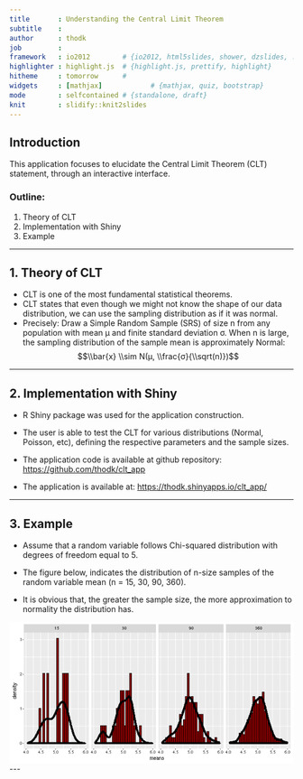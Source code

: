 ```yaml
---
title       : Understanding the Central Limit Theorem
subtitle    : 
author      : thodk
job         : 
framework   : io2012        # {io2012, html5slides, shower, dzslides, ...}
highlighter : highlight.js  # {highlight.js, prettify, highlight}
hitheme     : tomorrow      # 
widgets     : [mathjax]            # {mathjax, quiz, bootstrap}
mode        : selfcontained # {standalone, draft}
knit        : slidify::knit2slides
---
```


## Introduction

This application focuses to elucidate the Central Limit Theorem (CLT) statement, through an interactive interface.

### Outline:  
  1. Theory of CLT 
  2. Implementation with Shiny
  3. Example

---

## 1. Theory of CLT

- CLT is one of the most fundamental statistical theorems.
- CLT states that even though we might not know the shape of our data distribution, we can use the sampling distribution as if it was normal.
- Precisely: Draw a Simple Random Sample (SRS) of size n from any population with mean μ and finite standard deviation σ. When n is large, the sampling distribution of the sample mean is approximately Normal: $$\\bar{x} \\sim N(μ, \\frac{σ}{\\sqrt(n)})$$

---

## 2. Implementation with Shiny

- R Shiny package was used for the application construction.

- The user is able to test the CLT for various distributions (Normal, Poisson, etc), defining the respective parameters and the sample sizes.

- The application code is available at github repository: https://github.com/thodk/clt_app

- The application is available at: https://thodk.shinyapps.io/clt_app/

---

## 3. Example

- Assume that a random variable follows Chi-squared distribution with degrees of freedom equal to 5.

- The figure below, indicates the distribution of n-size samples of the random variable mean (n = 15, 30, 90, 360).

- It is obvious that, the greater the sample size, the more approximation to normality the distribution has.

<img src="figure/simple-plot-1.png" title="plot of chunk simple-plot" alt="plot of chunk simple-plot" style="display: block; margin: auto;" />
---
